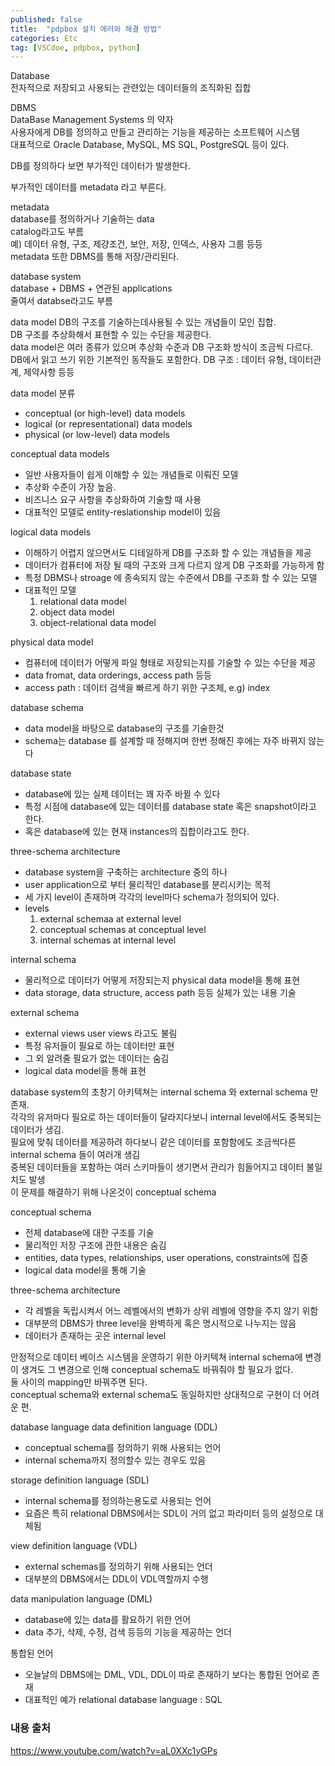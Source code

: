 ```yaml
---
published: false
title:  "pdpbox 설치 에러와 해결 방법"
categories: Etc
tag: [VSCdoe, pdpbox, python]
---
```



Database  
전자적으로 저장되고 사용되는 관련있는 데이터들의 조직화된 집합  
  
DBMS  
DataBase Management Systems 의 약자  
사용자에게 DB를 정의하고 만들고 관리하는 기능을 제공하는 소프트웨어 시스템  
대표적으로 Oracle Database, MySQL, MS SQL, PostgreSQL 등이 있다.  

DB를 정의하다 보면 부가적인 데이터가 발생한다.  

부가적인 데이터를 metadata 라고 부른다.  

metadata  
database를 정의하거나 기술하는 data  
catalog라고도 부름  
예) 데이터 유형, 구조, 제걍조건, 보안, 저장, 인덱스, 사용자 그룹 등등  
metadata 또한 DBMS를 통해 저장/관리된다.  

database system  
database + DBMS + 연관된 applications  
줄여서 databse라고도 부름

data model
DB의 구조를 기술하는데사용될 수 있는 개념들이 모인 집합.  
DB 구조를 추상화해서 표현할 수 있는 수단을 제공한다.  
data model은 여러 종류가 있으며 추상화 수준과 DB 구조화 방식이 조금씩 다르다.  
DB에서 읽고 쓰기 위한 기본적인 동작들도 포함한다.
DB 구조 : 데이터 유형, 데이터관계, 제약사항 등등

data model 분류
- conceptual (or high-level) data models
- logical (or representational) data models
- physical (or low-level) data models

conceptual data models 
- 일반 사용자들이 쉽게 이해할 수 있는 개념들로 이뤄진 모델  
- 추상화 수준이 가장 높음.  
- 비즈니스 요구 사항을 추상화하여 기술할 때 사용  
- 대표적인 모델로 entity-reslationship model이 있음

logical data models
- 이해하기 어렵지 않으면서도 디테일하게 DB를 구조화 할 수 있는 개념들을 제공
- 데이터가 컴퓨터에 저장 될 때의 구조와 크게 다르지 않게 DB 구조화를 가능하게 함
- 특정 DBMS나 stroage 에 종속되지 않는 수준에서 DB를 구조화 할 수 있는 모델
- 대표적인 모델  
    1. relational data model
    2. object data model
    3. object-relational data model
     
physical data model 
- 컴퓨터에 데이터가 어떻게 파일 형태로 저장되는지를 기술할 수 있는 수단을 제공
- data fromat, data orderings, access path 등등
- access path : 데이터 검색을 빠르게 하기 위한 구조체, e.g) index

database schema
- data model을 바탕으로 database의 구조를 기술한것
- schema는 database 를 설계할 때 정해지며 한번 정해진 후에는 자주 바뀌지 않는다

database state
- database에 있는 실제 데이터는 꽤 자주 바뀔 수 있다
- 특정 시점에 database에 있는 데이터를 database state 혹은 snapshot이라고 한다.
- 혹은 database에 있는 현재 instances의 집합이라고도 한다.

three-schema architecture
- database system을 구축하는 architecture 중의 하나
- user application으로 부터 물리적인 database를 분리시키는 목적
- 세 가지 level이 존재하며 각각의 level마다 schema가 정의되어 있다.
- levels
    1. external schemaa at external level
    2. conceptual schemas at conceptual level
    3. internal schemas at internal level

internal schema 
- 물리적으로 데이터가 어떻게 저장되는지 physical data model을 통해 표현
- data storage, data structure, access path 등등 실체가 있는 내용 기술

external schema
- external views user views 라고도 불림
- 특정 유저들이 필요로 하는 데이터만 표현
- 그 외 알려줄 필요가 없는 데이터는 숨김
- logical data model을 통해 표현

database system의 초창기 아키텍쳐는 internal schema 와 external schema 만 존재.  
각각의 유저마다 필요로 하는 데이터들이 달라지다보니 internal level에서도 중복되는 데이터가 생김.  
필요에 맞춰 데이터를 제공하려 하다보니 같은 데이터를 포함함에도 조금씩다른 internal schema 들이 여러개 생김  
중복된 데이터들을 포함하는 여러 스키마들이 생기면서 관리가 힘들어지고 데이터 불일치도 발생  
이 문제를 해결하기 위해 나온것이 conceptual schema

conceptual schema 
- 전체 database에 대한 구조를 기술 
- 물리적인 저장 구조에 관한 내용은 숨김
- entities, data types, relationships, user operations, constraints에 집중
- logical data model을 통해 기술

three-schema architecture
- 각 레벨을 독립시켜서 어느 레벨에서의 변화가 상위 레벨에 영향을 주지 않기 위함
- 대부분의 DBMS가 three level을 완벽하게 혹은 명시적으로 나누지는 않음
- 데이터가 존재하는 곳은 internal level

안정적으로 데이터 베이스 시스템을 운영하기 위한 아키텍쳐
internal schema에 변경이 생겨도 그 변경으로 인해 conceptual schema도 바꿔줘야 할 필요가 없다.   
둘 사이의 mapping만 바꿔주면 된다.  
conceptual schema와 external schema도 동일하지만 상대적으로 구현이 더 어려운 편.

database language
data definition language (DDL)
- conceptual schema를 정의하기 위해 사용되는 언어
- internal schema까지 정의할수 있는 경우도 있음

storage definition language (SDL)
- internal schema를 정의하는용도로 사용되는 언어
- 요즘은 특히 relational DBMS에서는 SDL이 거의 없고 파라미터 등의 설정으로 대체됨

view definition language (VDL)
- external schemas를 정의하기 위해 사용되는 언더
- 대부분의 DBMS에서는 DDL이 VDL역할까지 수행

data manipulation language (DML)
- database에 있는 data를 활요하기 위한 언어
- data 추가, 삭제, 수정, 검색 등등의 기능을 제공하는 언더

통합된 언어
- 오늘날의 DBMS에는 DML, VDL, DDL이 따로 존재하기 보다는 통합된 언어로 존재
- 대표적인 예가 relational database language : SQL

### 내용 출처
https://www.youtube.com/watch?v=aL0XXc1yGPs